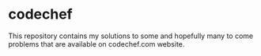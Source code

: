 codechef
========

This repository contains my solutions to some and hopefully many to come problems that are available on codechef.com
website.
